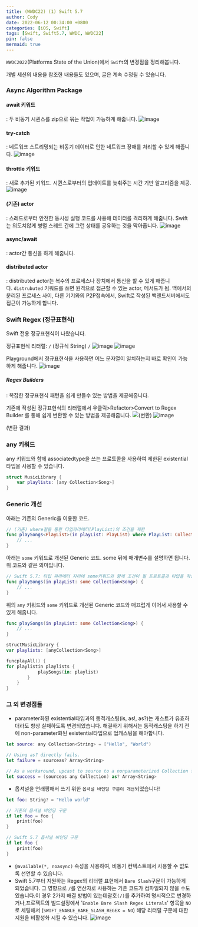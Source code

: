 ```yaml
---
title: (WWDC22) (1) Swift 5.7
author: Cody
date: 2022-06-12 00:34:00 +0800
categories: [iOS, Swift]
tags: [Swift, Swift5.7, WWDC, WWDC22]
pin: false
mermaid: true
---
```


`WWDC2022`(Platforms State of the Union)에서 `Swift`의 변경점을 정리해봅니다.

개별 세션의 내용을 참조한 내용들도 있으며, 글은 계속 수정될 수 있습니다.

### Async Algorithm Package

#### await 키워드
: 두 비동기 시퀸스를 zip으로 묶는 작업이 가능하게 해줍니다.
![image](https://github.com/swiftycody/swiftycody.github.io/assets/9062513/5fb6dae4-7a35-4064-aec6-e8c0ce4bd394)

#### try-catch
: 네트워크 스트리밍되는 비동기 데이터로 인한 네트워크 장애를 처리할 수 있게 해줍니다.
![image](https://github.com/swiftycody/swiftycody.github.io/assets/9062513/372eaf42-bbe1-4a5d-b14f-625529f99323)

#### throttle 키워드
: 새로 추가된 키워드. 시퀸스로부터의 업데이트를 늦춰주는 시간 기반 알고리즘을 제공.
![image](https://github.com/swiftycody/swiftycody.github.io/assets/9062513/fa22c216-958e-448b-b45b-86fefd1b1dfe)

#### (기존) actor 
: 스레드로부터 안전한 동시성 실행 코드를 사용해 데이터를 격리하게 해줍니다. Swift는 의도치않게 병렬 스레드 간에 그런 상태를 공유하는 것을 막아줍니다.
![image](https://github.com/swiftycody/swiftycody.github.io/assets/9062513/b377dba6-b28d-4891-9da4-8e2d0d589a88)

#### async/await
: actor간 통신을 하게 해줍니다. 

#### distributed actor
: distributed actor는 복수의 프로세스나 장치에서 통신을 할 수 있게 해줍니다. `distrubuted` 키워드를 쓰면 원격으로 접근할 수 있는 actor, 메서드가 됨. 맥에서의 분리된 프로세스 사이, 다른 기기와의 P2P접속에서, Swift로 작성된 백앤드서버에서도 접근이 가능하게 합니다.

### Swift Regex (정규표현식)

Swift 전용 정규표현식이 나왔습니다.

정규표현식 리터럴: `/` (정규식 String) `/`
![image](https://github.com/swiftycody/swiftycody.github.io/assets/9062513/b4dbad64-ac0f-44dc-81f9-3647afc37842)
![image](https://github.com/swiftycody/swiftycody.github.io/assets/9062513/a3a97dea-da69-4307-95f8-b093c328d566)

Playground에서 정규표현식을 사용하면 어느 문자열이 일치하는지 바로 확인이 가능하게 해줍니다.
![image](https://github.com/swiftycody/swiftycody.github.io/assets/9062513/f4306fc9-4f5c-445e-bf33-caf4aa1f8e52)

##### Regex Builders
: 복잡한 정규표현식 패턴을 쉽게 만들수 있는 방법을 제공해줍니다.

기존에 작성된 정규표현식의 리터럴에서 우클릭>Refactor>Convert to Regex Builder 를 통해 쉽게 변환할 수 있는 방법을 제공해줍니다.
![(변환)](https://github.com/swiftycody/swiftycody.github.io/assets/9062513/bf91352a-6f3c-468b-a6d1-2f72b66c98b4)
![image](https://github.com/swiftycody/swiftycody.github.io/assets/9062513/58cfc692-129d-4719-9171-ef97e7c1ff0f)

(변환 결과)

### any 키워드
any 키워드와 함께 associatedtype을 쓰는 프로토콜을 사용하여 제한된 existential 타입을 사용할 수 있습니다.

```swift
struct MusicLibrary {
	var playlists: [any Collection<Song>]
}
```

### Generic 개선

아래는 기존의 Generic을 이용한 코드.

```swift
// (기존) where절을 통한 타입파라메터(PlayList)의 조건을 제한
func playSongs<PlayList>(in playList: PlayList) where PlayList: Collection, PlayList.Element == Song {
	// ...
}
```

아래는 `some` 키워드로 개선된 Generic 코드. some 뒤에 매개변수를 설명하면 됩니다. 위 코드와 같은 의미입니다.

```swift
// Swift 5.7: 타입 파라메터 자리에 some키워드와 함께 조건이 될 프로토콜과 타입을 작성
func playSongs(in playList: some Collection<Song>) {
	// ...
}
```

위의 `any` 키워드와 `some` 키워드로 개선된 Generic 코드와 매끄럽게 이어서 사용할 수 있게 해줍니다.

```swift
func playSongs(in playList: some Collection<Song>) {
    // ...
}

structMusicLibrary {
var playlists: [anyCollection<Song>]

funcplayAll() {
for playlistin playlists {
            playSongs(in: playlist)
        }
    }
}
```

### 그 외 변경점들

- parameter화된 existential타입과의 동적캐스팅(is, as!, as?)는 캐스트가 유효하더라도 항상 실패하도록 변경되었습니다. 해결하기 위해서는 동적캐스팅을 하기 전에 non-parameter화된 existential타입으로 업캐스팅을 해야합니다.

```swift
let source: any Collection<String> = ["Hello", "World")

// Using as? directly fails.
let failure = sourceas? Array<String>

// As a workaround, upcast to source to a nonparameterized Collection first.
let success = (sourceas any Collection) as? Array<String>
```

- 옵셔널을 언래핑해서 쓰기 위한 `옵셔널 바인딩 구문이 개선`되었습니다!

```swift
let foo: String? = "Hello world"

// 기존의 옵셔널 바인딩 구문
if let foo = foo {
	print(foo)
}
```

```swift
// Swift 5.7 옵셔널 바인딩 구문
if let foo {
	print(foo)
}
```

- `@available(*, noasync)` 속성을 사용하여, 비동기 컨텍스트에서 사용할 수 없도록 선언할 수 있습니다.
- Swift 5.7부터 지원하는 Regex의 리터럴 표현에서 `Bare Slash`구문이 가능하게 되었습니다. 그 영향으로 `/`를 연산자로 사용하는 기존 코드가 컴파일되지 않을 수도 있습니다.이 경우 2가지 해결 방법이 있는데괄호`(/)`를 추가하여 명시적으로 변경하거나,프로젝트의 빌드설정에서 '`Enable Bare Slash Regex Literals`' 항목을 `NO`로 세팅해서 (`SWIFT_ENABLE_BARE_SLASH_REGEX = NO`) 해당 리터럴 구문에 대한 지원을 비활성화 시킬 수 있습니다.
![image](https://github.com/swiftycody/swiftycody.github.io/assets/9062513/d5673872-363f-46e8-aaed-404b2e877fee)